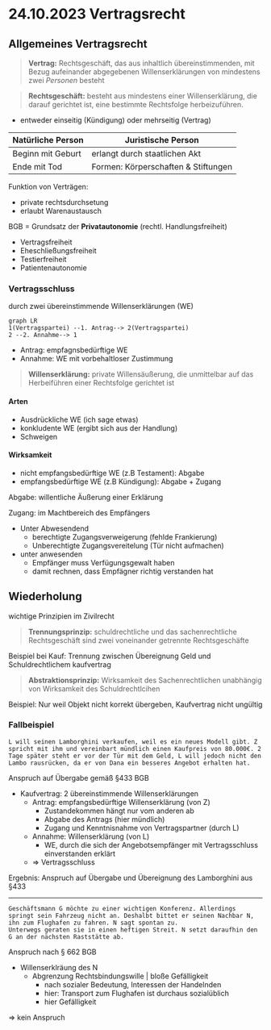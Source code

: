 # 24.10.2023 Vertragsrecht

## Allgemeines Vertragsrecht

> **Vertrag:** Rechtsgeschäft, das aus inhaltlich übereinstimmenden, mit Bezug aufeinander abgegebenen Willenserklärungen von mindestens zwei *Personen* besteht



> **Rechtsgeschäft:** besteht aus mindestens einer Willenserklärung, die darauf gerichtet ist, eine bestimmte Rechtsfolge herbeizuführen.

- entweder einseitig (Kündigung) oder mehrseitig (Vertrag)



| Natürliche Person | Juristische Person                  |
| ----------------- | ----------------------------------- |
| Beginn mit Geburt | erlangt durch staatlichen Akt       |
| Ende mit Tod      | Formen: Körperschaften & Stiftungen |



Funktion von Verträgen:

- private rechtsdurchsetung
- erlaubt Warenaustausch



BGB = Grundsatz der **Privatautonomie** (rechtl. Handlungsfreiheit)

- Vertragsfreiheit
- Eheschließungsfreiheit
- Testierfreiheit
- Patientenautonomie



### Vertragsschluss

durch zwei übereinstimmende Willenserklärungen (WE)

```mermaid
graph LR
1(Vertragspartei) --1. Antrag--> 2(Vertragspartei)
2 --2. Annahme--> 1 
```

- Antrag: empfagnsbedürftige WE
- Annahme: WE mit vorbehaltloser Zustimmung



> **Willenserklärung:** private Willensäußerung, die unmittelbar auf das Herbeiführen einer Rechtsfolge gerichtet ist

#### Arten

- Ausdrückliche  WE (ich sage etwas)
- konkludente WE (ergibt sich aus der Handlung)
- Schweigen



#### Wirksamkeit

- nicht empfangsbedürftige WE (z.B Testament): Abgabe
- empfangsbedürftige WE (z.B Kündigung): Abgabe + Zugang

Abgabe: willentliche Äußerung einer Erklärung

Zugang: im Machtbereich des Empfängers

- Unter Abwesendend
    - berechtigte Zugangsverweigerung (fehlde Frankierung)
    - Unberechtigte Zugangsvereitelung (Tür nicht aufmachen)
- unter anwesenden
    - Empfänger muss Verfügungsgewalt haben
    - damit rechnen, dass Empfägner richtig verstanden hat



## Wiederholung

wichtige Prinzipien im Zivilrecht

> **Trennungsprinzip:** schuldrechtliche und das sachenrechtliche Rechtsgeschäft sind zwei voneinander getrennte Rechtsgeschäfte

Beispiel bei Kauf: Trennung zwischen Übereignung Geld und Schuldrechtlichem kaufvertrag



> **Abstraktionsprinzip:** Wirksamkeit des Sachenrechtlichen unabhängig von Wirksamkeit des Schuldrechtlcihen

Beispiel: Nur weil Objekt nicht korrekt übergeben, Kaufvertrag nicht ungültig

### Fallbeispiel

```
L will seinen Lamborghini verkaufen, weil es ein neues Modell gibt. Z spricht mit ihm und vereinbart mündlich einen Kaufpreis von 80.000€. 2 Tage später steht er vor der Tür mit dem Geld, L will jedoch nicht den Lambo rausrücken, da er von Dana ein besseres Angebot erhalten hat.
```



Anspruch auf Übergabe gemäß §433 BGB

- Kaufvertrag: 2 übereinstimmende Willenserklärungen 
    - Antrag: empfangsbedürftige Willenserklärung (von Z)
        - Zustandekommen hängt nur vom anderen ab
        - Abgabe des Antrags (hier mündlich)
        - Zugang und Kenntnisnahme von Vertragspartner (durch L)
    - Annahme: Willenserklärung (von L)
        - WE, durch die sich der Angebotsempfänger mit Vertragsschluss einverstanden erklärt
    - => Vertragsschluss

Ergebnis: Anspruch auf Übergabe und Übereignung des Lamborghini aus §433



---



```
Geschäftsmann G möchte zu einer wichtigen Konferenz. Allerdings springt sein Fahrzeug nicht an. Deshalbt bittet er seinen Nachbar N, ihn zum Flughafen zu fahren. N sagt spontan zu. 
Unterwegs geraten sie in einen heftigen Streit. N setzt daraufhin den G an der nächsten Raststätte ab.
```

Anspruch nach § 662 BGB

- Willenserklräung des N
    - Abgrenzung Rechtsbindungswille | bloße Gefälligkeit 
        - nach sozialer Bedeutung, Interessen der Handelnden
        - hier: Transport zum Flughafen ist durchaus sozialüblich
        - hier Gefälligkeit

=> kein Anspruch

